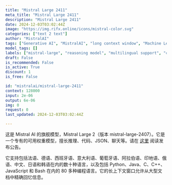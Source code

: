 ```yaml
---
title: "Mistral Large 2411"
meta_title: "Mistral Large 2411"
description: "Mistral Large 2411"
date: 2024-12-03T03:02:44Z
image: "https://img.rifx.online/icons/mistral-color.svg"
categories: ["text 2 text"]
author: "MistralAI"
tags: ["Generative AI", "MistralAI", "long context window", "Machine Learning", "Natural Language Processing", "Programming", "coding languages", "mistral-large", "Chatbots", "multilingual support", "reasoning model"]
model_tags: []
labels: ["mistral-large", "reasoning model", "multilingual support", "coding languages", "long context window"]
draft: False
is_recommended: False
is_active: True
discount: 1
is_free: False

id: "mistralai/mistral-large-2411"
context: 128000
input: 2e-06
output: 6e-06
img: 0
request: 0
last_updated: 2024-12-03T03:02:44Z

---
```


这是 Mistral AI 的旗舰模型，Mistral Large 2（版本 mistral-large-2407）。它是一个专有的可用权重模型，擅长推理、代码、JSON、聊天等。请在 [这里](https://mistral.ai/news/mistral-large-2407/) 阅读发布公告。

它支持包括法语、德语、西班牙语、意大利语、葡萄牙语、阿拉伯语、印地语、俄语、中文、日语和韩语在内的数十种语言，以及包括 Python、Java、C、C++、JavaScript 和 Bash 在内的 80 多种编程语言。它的长上下文窗口允许从大型文档中精确回忆信息。

